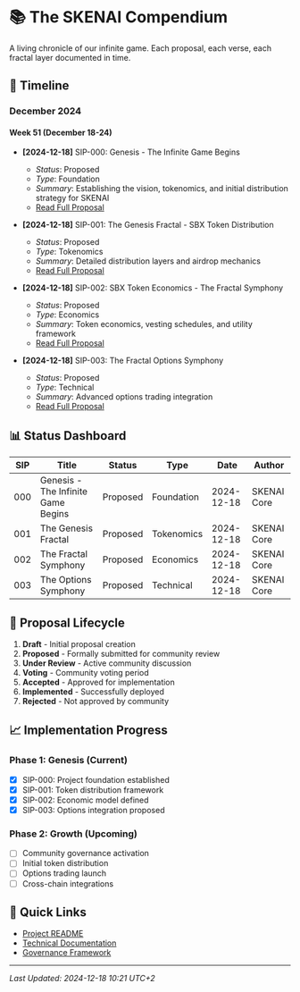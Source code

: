 # 📚 The SKENAI Compendium

A living chronicle of our infinite game. Each proposal, each verse, each fractal layer documented in time.

## 📅 Timeline

### December 2024

#### Week 51 (December 18-24)
- **[2024-12-18]** SIP-000: Genesis - The Infinite Game Begins
  - *Status*: Proposed
  - *Type*: Foundation
  - *Summary*: Establishing the vision, tokenomics, and initial distribution strategy for SKENAI
  - [Read Full Proposal](./proposals/000_genesis_whitelist.md)

- **[2024-12-18]** SIP-001: The Genesis Fractal - SBX Token Distribution
  - *Status*: Proposed
  - *Type*: Tokenomics
  - *Summary*: Detailed distribution layers and airdrop mechanics
  - [Read Full Proposal](./proposals/001_sbx_genesis_distribution.md)

- **[2024-12-18]** SIP-002: SBX Token Economics - The Fractal Symphony
  - *Status*: Proposed
  - *Type*: Economics
  - *Summary*: Token economics, vesting schedules, and utility framework
  - [Read Full Proposal](./proposals/002_sbx_tokenomics.md)

- **[2024-12-18]** SIP-003: The Fractal Options Symphony
  - *Status*: Proposed
  - *Type*: Technical
  - *Summary*: Advanced options trading integration
  - [Read Full Proposal](./proposals/003_options_trading_integration.md)

## 📊 Status Dashboard

| SIP | Title | Status | Type | Date | Author |
|-----|--------|--------|------|------|---------|
| 000 | Genesis - The Infinite Game Begins | Proposed | Foundation | 2024-12-18 | SKENAI Core |
| 001 | The Genesis Fractal | Proposed | Tokenomics | 2024-12-18 | SKENAI Core |
| 002 | The Fractal Symphony | Proposed | Economics | 2024-12-18 | SKENAI Core |
| 003 | The Options Symphony | Proposed | Technical | 2024-12-18 | SKENAI Core |

## 🔄 Proposal Lifecycle

1. **Draft** - Initial proposal creation
2. **Proposed** - Formally submitted for community review
3. **Under Review** - Active community discussion
4. **Voting** - Community voting period
5. **Accepted** - Approved for implementation
6. **Implemented** - Successfully deployed
7. **Rejected** - Not approved by community

## 📈 Implementation Progress

### Phase 1: Genesis (Current)
- [x] SIP-000: Project foundation established
- [x] SIP-001: Token distribution framework
- [x] SIP-002: Economic model defined
- [x] SIP-003: Options integration proposed

### Phase 2: Growth (Upcoming)
- [ ] Community governance activation
- [ ] Initial token distribution
- [ ] Options trading launch
- [ ] Cross-chain integrations

## 🔗 Quick Links
- [Project README](../README.md)
- [Technical Documentation](../docs/)
- [Governance Framework](./README.md)

---

*Last Updated: 2024-12-18 10:21 UTC+2*
